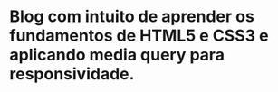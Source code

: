 # Blog com intuito de aprender os fundamentos de HTML5 e CSS3 e aplicando media query para responsividade.
